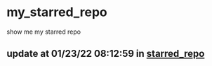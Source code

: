 # my_starred_repo
show me my starred repo

update at 01/23/22 08:12:59 in [starred_repo](./index.html)
---

